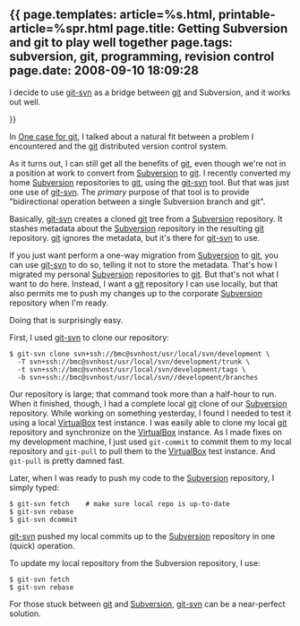 {{
page.templates: article=%s.html, printable-article=%spr.html
page.title: Getting Subversion and git to play well together
page.tags: subversion, git, programming, revision control
page.date: 2008-09-10 18:09:28
---
I decide to use
[git-svn][]
as a bridge between [git][] and Subversion, and it
works out well.




[git-svn]: http://www.kernel.org/pub/software/scm/git/docs/git-svn.html
[git]: http://git.or.cz/

}}

In [One case for git][], I talked about a natural fit between
a problem I encountered and the [git][]
distributed version control system.

As it turns out, I can still get all the benefits of
[git][], even though we're not in a position at
work to convert from [Subversion][] to
[git][]. I recently converted my home
[Subversion][] repositories to
[git][], using the
[git-svn][]
tool. But that was just one use of
[git-svn][].
The *primary* purpose of that tool is to provide "bidirectional
operation between a single Subversion branch and git".

Basically,
[git-svn][]
creates a cloned [git][] tree from a
[Subversion][] repository. It stashes
metadata about the [Subversion][]
repository in the resulting [git][] repository.
[git][] ignores the metadata, but it's there for
[git-svn][]
to use.

If you just want perform a one-way migration from
[Subversion][] to
[git][], you can use
[git-svn][]
to do so, telling it not to store the metadata. That's how I
migrated my personal [Subversion][]
repositories to [git][]. But that's not what I
want to do here. Instead, I want a [git][]
repository I can use locally, but that also permits me to push my
changes up to the corporate
[Subversion][] repository when I'm
ready.

Doing that is surprisingly easy.

First, I used
[git-svn][]
to clone our repository:

    $ git-svn clone svn+ssh://bmc@svnhost/usr/local/svn/development \
      -T svn+ssh://bmc@svnhost/usr/local/svn/development/trunk \
      -t svn+ssh://bmc@svnhost/usr/local/svn/development/tags \
      -b svn+ssh://bmc@svnhost/usr/local/svn//development/branches

Our repository is large; that command took more than a half-hour to
run. When it finished, though, I had a complete local
[git][] clone of our
[Subversion][] repository. While
working on something yesterday, I found I needed to test it using a
local [VirtualBox][] test instance. I was
easily able to clone my local [git][] repository
and synchronize on the [VirtualBox][]
instance. As I made fixes on my development machine, I just used
`git-commit` to commit them to my local repository and `git-pull`
to pull them to the [VirtualBox][] test
instance. And `git-pull` is pretty damned fast.

Later, when I was ready to push my code to the
[Subversion][] repository, I simply
typed:

    $ git-svn fetch    # make sure local repo is up-to-date
    $ git-svn rebase
    $ git-svn dcommit

[git-svn][]
pushed my local commits up to the
[Subversion][] repository in one
(quick) operation.

To update my local repository from the Subversion repository, I
use:

    $ git-svn fetch
    $ git-svn rebase

For those stuck between [git][] and
[Subversion][],
[git-svn][]
can be a near-perfect solution.




[One case for git]: /id/79
[git]: http://git.or.cz/
[git]: http://git.or.cz/
[Subversion]: http://subversion.tigris.org/
[git]: http://git.or.cz/
[Subversion]: http://subversion.tigris.org/
[git]: http://git.or.cz/
[git-svn]: http://www.kernel.org/pub/software/scm/git/docs/git-svn.html
[git-svn]: http://www.kernel.org/pub/software/scm/git/docs/git-svn.html
[git-svn]: http://www.kernel.org/pub/software/scm/git/docs/git-svn.html
[git]: http://git.or.cz/
[Subversion]: http://subversion.tigris.org/
[Subversion]: http://subversion.tigris.org/
[git]: http://git.or.cz/
[git]: http://git.or.cz/
[git-svn]: http://www.kernel.org/pub/software/scm/git/docs/git-svn.html
[Subversion]: http://subversion.tigris.org/
[git]: http://git.or.cz/
[git-svn]: http://www.kernel.org/pub/software/scm/git/docs/git-svn.html
[Subversion]: http://subversion.tigris.org/
[git]: http://git.or.cz/
[git]: http://git.or.cz/
[Subversion]: http://subversion.tigris.org/
[git-svn]: http://www.kernel.org/pub/software/scm/git/docs/git-svn.html
[git]: http://git.or.cz/
[Subversion]: http://subversion.tigris.org/
[VirtualBox]: http://virtualbox.org/
[git]: http://git.or.cz/
[VirtualBox]: http://virtualbox.org/
[VirtualBox]: http://virtualbox.org/
[Subversion]: http://subversion.tigris.org/
[git-svn]: http://www.kernel.org/pub/software/scm/git/docs/git-svn.html
[Subversion]: http://subversion.tigris.org/
[git]: http://git.or.cz/
[Subversion]: http://subversion.tigris.org/
[git-svn]: http://www.kernel.org/pub/software/scm/git/docs/git-svn.html
